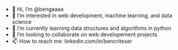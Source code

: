 - 👋 Hi, I’m @bengaaaa
- 👀 I’m interested in web development, machine learning, and data science
- 🌱 I’m currently learning data structures and algorithms in python
- 💞️ I’m looking to collaborate on web developement projects
- 📫 How to reach me: linkedin.com/in/bencriteser
